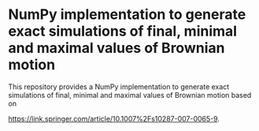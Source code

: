 # NumPy implementation to generate exact simulations of final, minimal and maximal values of Brownian motion

This repository provides a NumPy implementation to generate exact simulations of final, minimal and maximal values of Brownian motion based on 

https://link.springer.com/article/10.1007%2Fs10287-007-0065-9.



